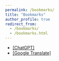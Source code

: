 ```yaml
---
permalink: /bookmarks/
title: "Bookmarks"
author_profile: true
redirect_from: 
  - /bookmarks/
  - /bookmarks.html
---
```


*  <a href="https://chat.openai.com/">[ChatGPT]</a>
*  <a href="https://translate.google.com/">[Google Translate]</a>

